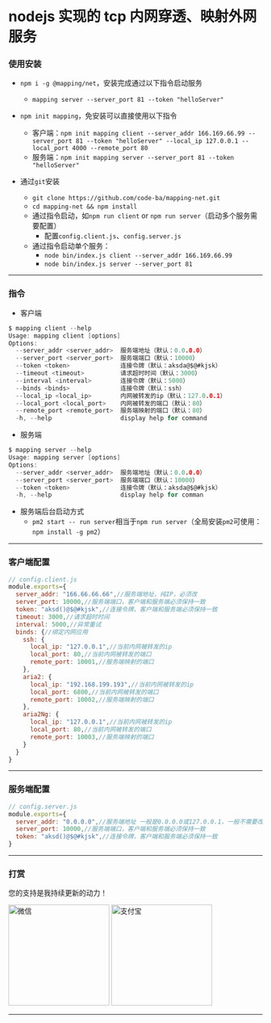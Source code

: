 # nodejs 实现的 tcp 内网穿透、映射外网服务

### 使用安装

- `npm i -g @mapping/net`，安装完成通过以下指令启动服务
  - `mapping server --server_port 81 --token "helloServer"`


- `npm init mapping`，免安装可以直接使用以下指令
  - 客户端：`npm init mapping client --server_addr 166.169.66.99 --server_port 81 --token "helloServer" --local_ip 127.0.0.1 --local_port 4000 --remote_port 80`
  - 服务端：`npm init mapping server --server_port 81 --token "helloServer"`


- 通过`git`安装
  - `git clone https://github.com/code-ba/mapping-net.git`
  - `cd mapping-net && npm install`
  - 通过指令启动，如`npm run client` or `npm run server`（启动多个服务需要配置）
    - 配置`config.client.js`、`config.server.js`
  - 通过指令启动单个服务：
    - `node bin/index.js client --server_addr 166.169.66.99`
    - `node bin/index.js server --server_port 81`


---

### 指令

- 客户端
```c
$ mapping client --help
Usage: mapping client [options]
Options:
  --server_addr <server_addr>  服务端地址（默认：0.0.0.0）
  --server_port <server_port>  服务端端口（默认：10000）
  --token <token>              连接令牌（默认：aksda@$@#kjsk）
  --timeout <timeout>          请求超时时间（默认：3000）
  --interval <interval>        连接令牌（默认：5000）
  --binds <binds>              连接令牌（默认：ssh）
  --local_ip <local_ip>        内网被转发的ip（默认：127.0.0.1）
  --local_port <local_port>    内网被转发的端口（默认：80）
  --remote_port <remote_port>  服务端映射的端口（默认：80）
  -h, --help                   display help for command
```

- 服务端
```c
$ mapping server --help
Usage: mapping server [options]
Options:
  --server_addr <server_addr>  服务端地址（默认：0.0.0.0）
  --server_port <server_port>  服务端端口（默认：10000）
  --token <token>              连接令牌（默认：aksda@$@#kjsk）
  -h, --help                   display help for comman
```

- 服务端后台启动方式
  - `pm2 start -- run server`相当于`npm run server`（全局安装`pm2`可使用：`npm install -g pm2`）

---

### 客户端配置

```js
// config.client.js
module.exports={
  server_addr: "166.66.66.66",//服务端地址，纯IP，必须改
  server_port: 10000,//服务端端口，客户端和服务端必须保持一致
  token: "aksd()@$@#kjsk",//连接令牌，客户端和服务端必须保持一致
  timeout: 3000,//请求超时时间
  interval: 5000,//异常重试
  binds: {//绑定内网应用
    ssh: {
      local_ip: "127.0.0.1",//当前内网被转发的ip
      local_port: 80,//当前内网被转发的端口
      remote_port: 10001,//服务端映射的端口
    },
    aria2: {
      local_ip: "192.168.199.193",//当前内网被转发的ip
      local_port: 6800,//当前内网被转发的端口
      remote_port: 10002,//服务端映射的端口
    },
    aria2Ng: {
      local_ip: "127.0.0.1",//当前内网被转发的ip
      local_port: 80,//当前内网被转发的端口
      remote_port: 10003,//服务端映射的端口
    }
  }
}
```

---

### 服务端配置

```js
// config.server.js
module.exports={
  server_addr: "0.0.0.0",//服务端地址 一般是0.0.0.0或127.0.0.1，一般不需要改
  server_port: 10000,//服务端端口，客户端和服务端必须保持一致
  token: "aksd()@$@#kjsk",//连接令牌，客户端和服务端必须保持一致
}
```

---

### 打赏

您的支持是我持续更新的动力！

<img src="https://cdn.jsdelivr.net/gh/cxvh/static@main/img/20210218193037.png" width="200" height="200" alt="微信">
<img src="https://cdn.jsdelivr.net/gh/cxvh/static@main/img/20210218192738.jpg" width="200" height="200" alt="支付宝">

---